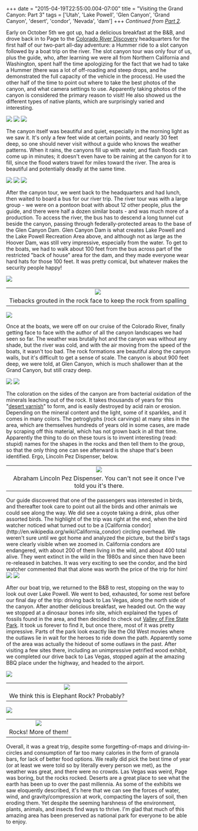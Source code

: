 +++
date = "2015-04-19T22:55:00.004-07:00"
title = "Visiting the Grand Canyon: Part 3"
tags = ['Utah', 'Lake Powell', 'Glen Canyon', 'Grand Canyon', 'desert', 'condor', 'Nevada', 'dam']
+++
*Continued from [Part 2](http://notbuiltinaday.blogspot.com/2015/04/visiting-grand-canyon-part-2.html).*

Early on October 5th we got up, had a delicious breakfast at the B&B, and drove back in to Page to the [Colorado River Discovery](http://raftthecanyon.com/) headquarters for the first half of our two-part all-day adventure: a Hummer ride to a slot canyon followed by a boat trip on the river.  The slot canyon tour was only four of us, plus the guide, who, after learning we were all from Northern California and Washington, spent half the time apologizing for the fact that we had to take a Hummer (there was a lot of off-roading and steep drops, and he demonstrated the full capacity of the vehicle in the process).   He used the other half of the time to point out where to take the best photos of the canyon, and what camera settings to use.  Apparently taking photos of the canyon is considered the primary reason to visit!  He also showed us the different types of native plants, which are surprisingly varied and interesting.

<img src="http://2.bp.blogspot.com/-ELbyHBIXIIs/VTRp8zPiS9I/AAAAAAAAFKA/464bGVgGYkw/s1600/IMG_1097.jpg"/>

<img src="http://2.bp.blogspot.com/-iACaDNIBf60/VTRp9mR9IwI/AAAAAAAAFKI/THiOa6PVpRY/s1600/IMG_1119.jpg"/>

<img src="http://3.bp.blogspot.com/-LhpHoGN__w4/VTRp_VA1eEI/AAAAAAAAFKY/EncWLL35A6Y/s1600/IMG_1267.jpg"/>

The canyon itself was beautiful and quiet, especially in the morning light as we saw it.  It's only a few feet wide at certain points, and nearly 30 feet deep, so one should never visit without a guide who knows the weather patterns.  When it rains, the canyons fill up with water, and flash floods can come up in minutes; it doesn't even have to be raining at the canyon for it to fill, since the flood waters travel for miles toward the river.  The area is beautiful and potentially deadly at the same time. 

<img src="http://3.bp.blogspot.com/-BOzBlNFlbao/VTRp-kwq2CI/AAAAAAAAFKQ/9Az4snd20Ts/s1600/IMG_1169.jpg"/>

<img src="http://2.bp.blogspot.com/--E4Yt0o-ywU/VTRqAZx2jDI/AAAAAAAAFKg/iuVzu30D7PM/s1600/IMG_1197.jpg"/>

<img src="http://4.bp.blogspot.com/-_JfH1w5EWIU/VTRqBQu9n7I/AAAAAAAAFKo/E4TwvyGUejQ/s1600/IMG_1210.jpg"/>

After the canyon tour, we went back to the headquarters and had lunch, then waited to board a bus for our river trip.  The river tour was with a large group - we were on a pontoon boat with about 12 other people, plus the guide, and there were half a dozen similar boats - and was much more of a production.  To access the river, the bus has to descend a long tunnel cut beside the canyon, passing through federally-protected areas to the base of the Glen Canyon Dam.  Glen Canyon Dam is what creates Lake Powell and the Lake Powell Recreation Area above, and although not as large as the Hoover Dam, was still very impressive, especially from the water.  To get to the boats, we had to walk about 100 feet from the bus across part of the restricted "back of house" area for the dam, and they made everyone wear hard hats for those 100 feet.  It was pretty comical, but whatever makes the security people happy!

<img src="http://3.bp.blogspot.com/-cnoANc1Ncj0/VTRqCOSz-pI/AAAAAAAAFKw/a4EysD7bu7w/s1600/IMG_1269.jpg"/>

<table align="center" cellpadding="0" cellspacing="0" class="tr-caption-container" style="margin-left: auto; margin-right: auto; text-align: center;"><tbody><tr><td style="text-align: center;"><img src="http://2.bp.blogspot.com/-3pFjzWkXAgs/VTRqC4CEvrI/AAAAAAAAFK4/HnLPuGpvgtQ/s1600/IMG_1279.jpg"/></td></tr><tr><td class="tr-caption" style="text-align: center;">Tiebacks grouted in the rock face to keep the rock from spalling</td></tr></tbody></table>

<img src="http://2.bp.blogspot.com/-jNd3khpqri8/VTRqEWOoVTI/AAAAAAAAFLI/dwLUVN6BuQI/s1600/IMG_1297.jpg"/>

Once at the boats, we were off on our cruise of the Colorado River, finally getting face to face with the author of all the canyon landscapes we had seen so far.  The weather was brutally hot and the canyon was without any shade, but the river was cold, and with the air moving from the speed of the boats, it wasn't too bad.  The rock formations are beautiful along the canyon walls, but it's difficult to get a sense of scale.  The canyon is about 900 feet deep, we were told, at Glen Canyon, which is much shallower than at the Grand Canyon, but still crazy deep.

<img src="http://3.bp.blogspot.com/-oOM_Apm195A/VTRqDv8yVfI/AAAAAAAAFLA/P58Xlaxptoc/s1600/IMG_1289.jpg"/>

<img src="http://2.bp.blogspot.com/-rSK73MpSVPM/VTRqFkFB5nI/AAAAAAAAFLQ/A6TWHF1k7h0/s1600/IMG_1317.jpg"/>

The coloration on the sides of the canyon are from bacterial oxidation of the minerals leaching out of the rock.  It takes thousands of years for this "[desert varnish](http://www.nps.gov/cany/learn/nature/desertvarnish.htm)" to form, and is easily destroyed by acid rain or erosion.  Depending on the mineral content and the light, some of it sparkles, and it comes in many colors.  The petroglyphs (rock carvings) at many sites in the area, which are themselves hundreds of years old in some cases, are made by scraping off this material, which has not grown back in all that time.  Apparently the thing to do on these tours is to invent interesting (read: stupid) names for the shapes in the rocks and then tell them to the group, so that the only thing one can see afterward is the shape that's been identified.  Ergo, Lincoln Pez Dispenser, below.

<table align="center" cellpadding="0" cellspacing="0" class="tr-caption-container" style="margin-left: auto; margin-right: auto; text-align: center;"><tbody><tr><td style="text-align: center;"><img src="http://3.bp.blogspot.com/-HLkoPdtu0M8/VTRqGDXHEmI/AAAAAAAAFLY/Uenf-IRJyls/s1600/IMG_1353.jpg"/></td></tr><tr><td class="tr-caption" style="text-align: center;">Abraham Lincoln Pez Dispenser.  You can't not see it once I've told you it's there.</td></tr></tbody></table>Our guide discovered that one of the passengers was interested in birds, and thereafter took care to point out all the birds and other animals we could see along the way.  We did see a coyote taking a drink, plus other assorted birds.  The highlight of the trip was right at the end, when the bird watcher noticed what turned out to be a [California condor](http://en.wikipedia.org/wiki/California_condor) circling overhead.  We weren't sure until we got home and analyzed the picture, but the bird's tags were clearly visible when we zoomed in.  California condors are endangered, with about 200 of them living in the wild, and about 400 total alive.  They went extinct in the wild in the 1980s and since then have been re-released in batches.  It was very exciting to see the condor, and the bird watcher commented that that alone was worth the price of the trip for him!

<img src="http://2.bp.blogspot.com/-z2WtCAPb8ps/VTRqHCnu9xI/AAAAAAAAFLk/NfOi7At0_G0/s1600/IMG_1383.jpg"/>

<img src="http://4.bp.blogspot.com/-1nUS_e-Hcy8/VTRqHpPgd2I/AAAAAAAAFLo/5xht5ko5Dvg/s1600/IMG_1398.jpg"/>

After our boat trip, we returned to the B&B to rest, stopping on the way to look out over Lake Powell.  We went to bed, exhausted, for some rest before our final day of the trip: driving back to Las Vegas, along the north side of the canyon.  After another delicious breakfast, we headed out.  On the way we stopped at a dinosaur bones info site, which explained the types of fossils found in the area, and then decided to check out [Valley of Fire State Park](http://parks.nv.gov/parks/valley-of-fire-state-park/).  It took us forever to find it, but once there, most of it was pretty impressive.  Parts of the park look exactly like the Old West movies where the outlaws lie in wait for the heroes to ride down the path.  Apparently some of the area was actually the hideout of some outlaws in the past.  After visiting a few sites there, including an unimpressive petrified wood exhibit, we completed our drive back to Las Vegas, stopped again at the amazing BBQ place under the highway, and headed to the airport.

<img src="http://4.bp.blogspot.com/-COf2a0Jkn90/VTRqIqOxMyI/AAAAAAAAFLw/RK3tZGuSBTU/s1600/IMG_1481.jpg"/>

<table align="center" cellpadding="0" cellspacing="0" class="tr-caption-container" style="margin-left: auto; margin-right: auto; text-align: center;"><tbody><tr><td style="text-align: center;"><img src="http://3.bp.blogspot.com/-bbQyYupMrIQ/VTRqK8feXDI/AAAAAAAAFMI/fByDKNIfQZA/s1600/IMG_1441.jpg"/></td></tr><tr><td class="tr-caption" style="text-align: center;">We think this is Elephant Rock?  Probably?</td></tr></tbody></table>

<img src="http://3.bp.blogspot.com/-G7I0EOWch18/VTRqKG_rCkI/AAAAAAAAFMA/no6HXnLhnXw/s1600/IMG_1464.jpg"/>

<table align="center" cellpadding="0" cellspacing="0" class="tr-caption-container" style="margin-left: auto; margin-right: auto; text-align: center;"><tbody><tr><td style="text-align: center;"><img src="http://2.bp.blogspot.com/-cfSj8K2UbTs/VTRqJekZNhI/AAAAAAAAFL4/M4vjk5p8g50/s1600/IMG_1466.jpg"/></td></tr><tr><td class="tr-caption" style="text-align: center;">Rocks!  More of them!</td></tr></tbody></table>Overall, it was a great trip, despite some forgetting-of-maps and driving-in-circles and consumption of far too many calories in the form of granola bars, for lack of better food options.  We really did pick the best time of year (or at least we were told so by literally every person we met), as the weather was great, and there were no crowds.  Las Vegas was weird, Page was boring, but the rocks rocked.  Deserts are a great place to see what the earth has been up to over the past millennia.  As some of the exhibits we saw eloquently described, it's here that we can see the forces of water, wind, and gravity/compression at work, compacting the layers of soil, then eroding them.  Yet despite the seeming harshness of the environment, plants, animals, and insects find ways to thrive.  I'm glad that much of this amazing area has been preserved as national park for everyone to be able to enjoy.
